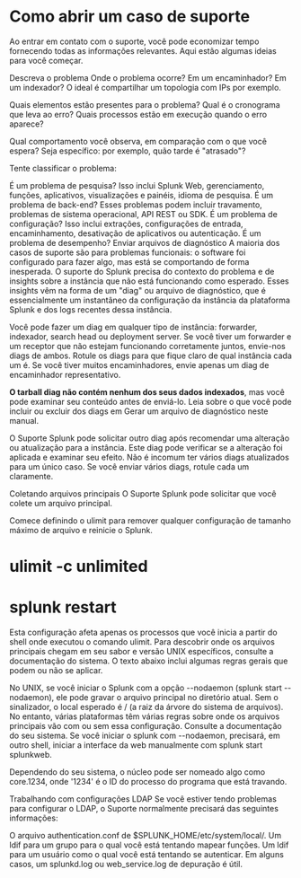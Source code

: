 # Como abrir um caso de suporte

Ao entrar em contato com o suporte, você pode economizar tempo fornecendo todas as informações relevantes. Aqui estão algumas ideias para você começar.

Descreva o problema
Onde o problema ocorre? Em um encaminhador? Em um indexador? O ideal é compartilhar um topologia com IPs por exemplo.

Quais elementos estão presentes para o problema? Qual é o cronograma que leva ao erro? Quais processos estão em execução quando o erro aparece?

Qual comportamento você observa, em comparação com o que você espera? Seja específico: por exemplo, quão tarde é "atrasado"?

Tente classificar o problema:

É um problema de pesquisa? Isso inclui Splunk Web, gerenciamento, funções, aplicativos, visualizações e painéis, idioma de pesquisa.
É um problema de back-end? Esses problemas podem incluir travamento, problemas de sistema operacional, API REST ou SDK.
É um problema de configuração? Isso inclui extrações, configurações de entrada, encaminhamento, desativação de aplicativos ou autenticação.
É um problema de desempenho?
Enviar arquivos de diagnóstico
A maioria dos casos de suporte são para problemas funcionais: o software foi configurado para fazer algo, mas está se comportando de forma inesperada. O suporte do Splunk precisa do contexto do problema e de insights sobre a instância que não está funcionando como esperado. Esses insights vêm na forma de um "diag" ou arquivo de diagnóstico, que é essencialmente um instantâneo da configuração da instância da plataforma Splunk e dos logs recentes dessa instância.

Você pode fazer um diag em qualquer tipo de instância: forwarder, indexador, search head ou deployment server. Se você tiver um forwarder e um receptor que não estejam funcionando corretamente juntos, envie-nos diags de ambos. Rotule os diags para que fique claro de qual instância cada um é. Se você tiver muitos encaminhadores, envie apenas um diag de encaminhador representativo.

**O tarball diag não contém nenhum dos seus dados indexados**, mas você pode examinar seu conteúdo antes de enviá-lo. Leia sobre o que você pode incluir ou excluir dos diags em Gerar um arquivo de diagnóstico neste manual.

O Suporte Splunk pode solicitar outro diag após recomendar uma alteração ou atualização para a instância. Este diag pode verificar se a alteração foi aplicada e examinar seu efeito. Não é incomum ter vários diags atualizados para um único caso. Se você enviar vários diags, rotule cada um claramente.

Coletando arquivos principais
O Suporte Splunk pode solicitar que você colete um arquivo principal.

Comece definindo o ulimit para remover qualquer configuração de tamanho máximo de arquivo e reinicie o Splunk.

# ulimit -c unlimited
# splunk restart

Esta configuração afeta apenas os processos que você inicia a partir do shell onde executou o comando ulimit. Para descobrir onde os arquivos principais chegam em seu sabor e versão UNIX específicos, consulte a documentação do sistema. O texto abaixo inclui algumas regras gerais que podem ou não se aplicar.

No UNIX, se você iniciar o Splunk com a opção --nodaemon (splunk start --nodaemon), ele pode gravar o arquivo principal no diretório atual. Sem o sinalizador, o local esperado é / (a ​​raiz da árvore do sistema de arquivos). No entanto, várias plataformas têm várias regras sobre onde os arquivos principais vão com ou sem essa configuração. Consulte a documentação do seu sistema. Se você iniciar o splunk com --nodaemon, precisará, em outro shell, iniciar a interface da web manualmente com splunk start splunkweb.

Dependendo do seu sistema, o núcleo pode ser nomeado algo como core.1234, onde '1234' é o ID do processo do programa que está travando.

Trabalhando com configurações LDAP
Se você estiver tendo problemas para configurar o LDAP, o Suporte normalmente precisará das seguintes informações:

O arquivo authentication.conf de $SPLUNK_HOME/etc/system/local/.
Um ldif para um grupo para o qual você está tentando mapear funções.
Um ldif para um usuário como o qual você está tentando se autenticar.
Em alguns casos, um splunkd.log ou web_service.log de depuração é útil.
